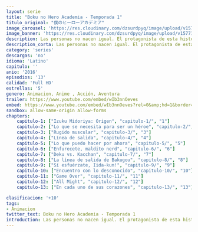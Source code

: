 ```yaml
---
layout: serie
title: "Boku no Hero Academia - Temporada 1"
titulo_original: "僕のヒーローアカデミア"
image_carousel: 'https://res.cloudinary.com/dzsurdpyq/image/upload/v1577157808/my-hero-academia-temporada-1-min_n6lkcw.jpg'
image_banner: 'https://res.cloudinary.com/dzsurdpyq/image/upload/v1577157932/My-Hero-Academia-temporada-1-banner_inbjty.jpg'
description: Las personas no nacen igual. El protagonista de esta historia es uno de esos casos raros que nacen sin superpoderes, pero esto no le impedirá perseguir su sueño ser un gran héroe como el legendario All-Might. Para convertirse en el héroe que quiere ser, se apuntará a una de las academias de héroes más prestigiosas del país Yueiko. Con la ayuda de su ídolo, All-Might, ¿podrá convertirse en un verdadero héroe?
description_corta: Las personas no nacen igual. El protagonista de esta historia es uno de esos casos raros que nacen sin superpoderes, pero esto no le impedirá perseguir su sueño ser un gran héroe como el legendario All-Might. Para convertirse en el héroe que quiere ser, se apuntará a una de las academias de héroes..
category: 'series'
descargas: 'no'
idioma: 'Latino'
capitulo: ''
anio: '2016'
episodios: '13'
calidad: 'Full HD'
estrellas: '5'
genero: Animacion, Anime , Acción, Aventura
trailer: https://www.youtube.com/embed/wIb3nnOeves
embed: https://www.youtube.com/embed/wIb3nnOeves?rel=0&amp;hd=1&border=0&wmode=opaque&enablejsapi=1&modestbranding=1&controls=1&showinfo=1
sandbox: allow-same-origin allow-forms 
chapters:
    capitulo-1: ["Izuku Midoriya: Origen", "capitulo-1/", "1"]
    capitulo-2: ["Lo que se necesita para ser un héroe", "capitulo-2/", "2"]
    capitulo-3: ["Rugido muscular", "capitulo-3/", "3"]
    capitulo-4: ["Línea de salida", "capitulo-4/", "4"]
    capitulo-5: ["Lo que puedo hacer por ahora", "capitulo-5/", "5"]
    capitulo-6: ["Enfurecete, maldito nerd", "capitulo-6/", "6"]
    capitulo-7: ["Deku vs. Kacchan", "capitulo-7/", "7"]
    capitulo-8: ["La línea de salida de Bakugou", "capitulo-8/", "8"]
    capitulo-9: ["Sí esfuérzate, Iida-kun!", "capitulo-9/", "9"]
    capitulo-10: ["Encuentro con lo desconocido", "capitulo-10/", "10"]
    capitulo-11: ["Game Over", "capitulo-11/", "11"]
    capitulo-12: ["All Might", "capitulo-12/", "12"]
    capitulo-13: ["En cada uno de sus corazones", "capitulo-13/", "13"]

clasificacion: '+10'
tags: 
- Animacion
twitter_text: Boku no Hero Academia - Temporada 1
introduction: Las personas no nacen igual. El protagonista de esta historia es uno de esos casos raros que nacen sin superpoderes, pero esto no le impedirá perseguir su sueño ser un gran héroe como el legendario All-Might. Para convertirse en el héroe que quiere ser, se apuntará a una de las academias de héroes..
---
```












